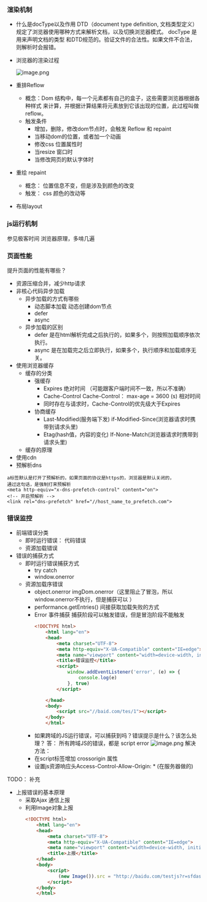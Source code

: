  ### 渲染机制
- 什么是docType以及作用
    DTD（document type definition, 文档类型定义）规定了浏览器使用哪种方式来解析文档，以及切换浏览器模式。 
    docType 是用来声明文档的类型 和DTD规范的。验证文件的合法性。如果文件不合法，则解析时会报错。
    <!DOCTYPE html>
- 浏览器的渲染过程    

    ![image.png](https://upload-images.jianshu.io/upload_images/5016475-51489f18eb1dc281.png?imageMogr2/auto-orient/strip%7CimageView2/2/w/1240)

- 重排Reflow
    -  概念：Dom 结构中，每一个元素都有自己的盒子，这些需要浏览器根据各种样式
    来计算，并根据计算结果将元素放到它该出现的位置，此过程叫做reflow。
    - 触发条件
        - 增加，删除，修改dom节点时，会触发 Reflow 和 repaint
        - 当移动dom的位置，或者加一个动画
        - 修改css 位置属性时
        - 当resize 窗口时
        - 当修改网页的默认字体时
- 重绘 repaint
    - 概念： 位置信息不变，但是涉及到颜色的改变
    - 触发：  css 颜色的改动等
- 布局layout
 ### js运行机制
参见极客时间 浏览器原理，多啃几遍
 ### 页面性能
 提升页面的性能有哪些？
 - 资源压缩合并，减少http请求
 - 非核心代码异步加载
    - 异步加载的方式有哪些
        - 动态脚本加载 
            动态创建dom节点
        - defer
        - async
    - 异步加载的区别
        - defer 是在html解析完成之后执行的，如果多个，则按照加载顺序依次执行。
        - async 是在加载完之后立即执行，如果多个，执行顺序和加载顺序无关。
 - 使用浏览器缓存
    - 缓存的分类
        - 强缓存
            - Expires  绝对时间 （可能跟客户端时间不一致，所以不准确）
            - Cache-Control  Cache-Control： max-age = 3600 (s) 相对时间
            - 同时存在与请求时，Cache-Control的优先级大于Expires
        - 协商缓存
            - Last-Modified(服务端下发) if-Modified-Since(浏览器请求时携带到请求头里)
            - Etag(hash值，内容的变化)  If-None-Match(浏览器请求时携带到请求头里)
    - 缓存的原理
 - 使用cdn 
 - 预解析dns
 ```
 a标签默认是打开了预解析的，如果页面的协议是https的，浏览器是默认关闭的，
 通过这句话，是强制打来预解析
 <meta http-equiv="x-dns-prefetch-control" content="on">
 <!-- 开启预解析 -->
 <link rel="dns-prefetch" href="//host_name_to_prefetch.com">
 ```

 ### 错误监控
 - 前端错误分类
    - 即时运行错误： 代码错误
    - 资源加载错误
 - 错误的捕获方式
    - 即时运行错误捕获方式
        - try catch
        - window.onerror
    - 资源加载序错误
        - object.onerror imgDom.onerror（这里阻止了冒泡，所以window.onerror不执行，但是捕获可以 ）
        - performance.getEntries() 间接获取加载失败的方式
        - Error 事件捕获  捕获阶段可以触发错误，但是冒泡阶段不能触发
            ```html
            <!DOCTYPE html>
                <html lang="en">
                <head>
                    <meta charset="UTF-8">
                    <meta http-equiv="X-UA-Compatible" content="IE=edge">
                    <meta name="viewport" content="width=device-width, initial-scale=1.0">
                    <title>错误监控</title>
                    <script>
                        window.addEventListener('error', (e) => {
                            console.log(e)
                        }, true)
                    </script>

                </head>
                <body>
                    <script src="//baid.com/tes/1"></script>
                </body>
                </html>
            ```
        - 如果跨域的JS运行错误，可以捕获到吗？错误提示是什么？该怎么处理？
        答： 所有跨域JS的错误，都是 script error
        ![image.png](https://upload-images.jianshu.io/upload_images/5016475-0d0dde51d3eb3ae7.png?imageMogr2/auto-orient/strip%7CimageView2/2/w/640)
        解决方法： 
         - 在script标签增加 crossorigin 属性
         - 设置js资源响应头Access-Control-Allow-Origin: * (在服务器做的)
  
  
  
  TODO： 补充  
 - 上报错误的基本原理
    - 采取Ajax 通信上报
    - 利用Image对象上报
        ```html
        <!DOCTYPE html>
            <html lang="en">
            <head>
                <meta charset="UTF-8">
                <meta http-equiv="X-UA-Compatible" content="IE=edge">
                <meta name="viewport" content="width=device-width, initial-scale=1.0">
                <title>上报</title>
            </head>
            <body>
                <script>
                    (new Image()).src = "http://baidu.com/testjs?r=sfdasdf"
                </script>
            </body>
            </html>
        ```
